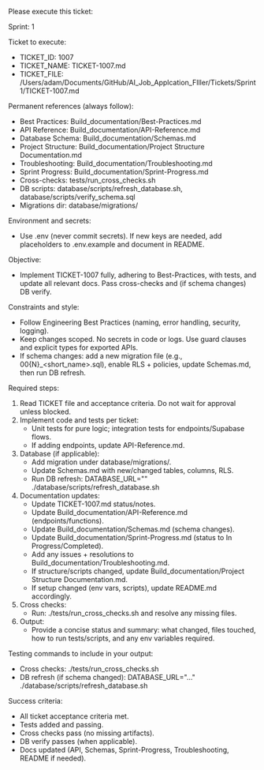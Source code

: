 Please execute this ticket:

Sprint: 1

Ticket to execute:
- TICKET_ID: 1007
- TICKET_NAME: TICKET-1007.md
- TICKET_FILE: /Users/adam/Documents/GitHub/AI_Job_Applcation_FIller/Tickets/Sprint 1/TICKET-1007.md

Permanent references (always follow):
- Best Practices: Build_documentation/Best-Practices.md
- API Reference: Build_documentation/API-Reference.md
- Database Schema: Build_documentation/Schemas.md
- Project Structure: Build_documentation/Project Structure Documentation.md
- Troubleshooting: Build_documentation/Troubleshooting.md
- Sprint Progress: Build_documentation/Sprint-Progress.md
- Cross-checks: tests/run_cross_checks.sh
- DB scripts: database/scripts/refresh_database.sh, database/scripts/verify_schema.sql
- Migrations dir: database/migrations/

Environment and secrets:
- Use .env (never commit secrets). If new keys are needed, add placeholders to .env.example and document in README.

Objective:
- Implement TICKET-1007 fully, adhering to Best-Practices, with tests, and update all relevant docs. Pass cross-checks and (if schema changes) DB verify.

Constraints and style:
- Follow Engineering Best Practices (naming, error handling, security, logging).
- Keep changes scoped. No secrets in code or logs. Use guard clauses and explicit types for exported APIs.
- If schema changes: add a new migration file (e.g., 00{N}_<short_name>.sql), enable RLS + policies, update Schemas.md, then run DB refresh.

Required steps:
1) Read TICKET file and acceptance criteria. Do not wait for approval unless blocked.
2) Implement code and tests per ticket:
   - Unit tests for pure logic; integration tests for endpoints/Supabase flows.
   - If adding endpoints, update API-Reference.md.
3) Database (if applicable):
   - Add migration under database/migrations/.
   - Update Schemas.md with new/changed tables, columns, RLS.
   - Run DB refresh:
     DATABASE_URL="<supabase-connection-string>" ./database/scripts/refresh_database.sh
4) Documentation updates:
   - Update TICKET-1007.md status/notes.
   - Update Build_documentation/API-Reference.md (endpoints/functions).
   - Update Build_documentation/Schemas.md (schema changes).
   - Update Build_documentation/Sprint-Progress.md (status to In Progress/Completed).
   - Add any issues + resolutions to Build_documentation/Troubleshooting.md.
   - If structure/scripts changed, update Build_documentation/Project Structure Documentation.md.
   - If setup changed (env vars, scripts), update README.md accordingly.
5) Cross checks:
   - Run: ./tests/run_cross_checks.sh and resolve any missing files.
6) Output:
   - Provide a concise status and summary: what changed, files touched, how to run tests/scripts, and any env variables required.

Testing commands to include in your output:
- Cross checks: ./tests/run_cross_checks.sh
- DB refresh (if schema changed): DATABASE_URL="..." ./database/scripts/refresh_database.sh

Success criteria:
- All ticket acceptance criteria met.
- Tests added and passing.
- Cross checks pass (no missing artifacts).
- DB verify passes (when applicable).
- Docs updated (API, Schemas, Sprint-Progress, Troubleshooting, README if needed). 
